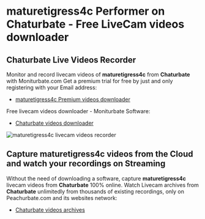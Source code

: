 # maturetigress4c Performer on Chaturbate - Free LiveCam videos downloader

## Chaturbate Live Videos Recorder

Monitor and record livecam videos of **maturetigress4c** from **Chaturbate** with Moniturbate.com
Get a premium trial for free by just and only registering with your Email address:
* [maturetigress4c Premium videos downloader](https://moniturbate.com/request-demo-licence-key.html)

Free livecam videos downloader - Moniturbate Software:
* [Chaturbate videos downloader](https://moniturbate.com/moniturbate-download-software.html)

![maturetigress4c livecam videos recorder](https://peachurnet.com/templates/moniturbate-software.png)


## Capture maturetigress4c videos from the Cloud and watch your recordings on Streaming

Without the need of downloading a software, capture **maturetigress4c** livecam videos from **Chaturbate** 100% online.
Watch Livecam archives from **Chaturbate** unlimitedly from thousands of existing recordings, only on Peachurbate.com and its websites network:
* [Chaturbate videos archives](https://peachurnet.com/)